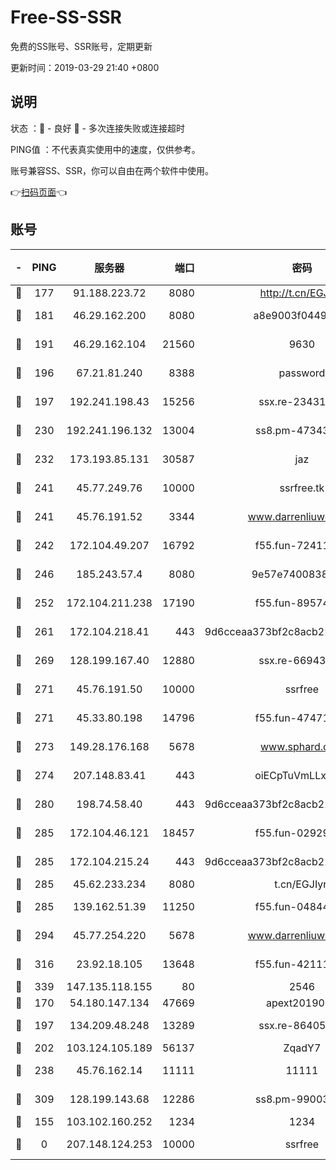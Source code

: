 # Free-SS-SSR

免费的SS账号、SSR账号，定期更新

更新时间：2019-03-29 21:40 +0800

## 说明

状态     ：🙂 - 良好 🙁 - 多次连接失败或连接超时

PING值   ：不代表真实使用中的速度，仅供参考。

账号兼容SS、SSR，你可以自由在两个软件中使用。

👉[扫码页面](https://liesauer.github.io/Free-SS-SSR/)👈

## 账号

|-|PING|服务器|端口|密码|加密方式|区域|
|:----:|:----:|:-----:|-----:|:----:|:----:|:----:|
|🙂|177|91.188.223.72|8080|http://t.cn/EGJIyrl|rc4-md5|RU|
|🙂|181|46.29.162.200|8080|a8e9003f0449cea5|chacha20-ietf|RU|
|🙂|191|46.29.162.104|21560|9630|aes-128-ctr|RU|
|🙂|196|67.21.81.240|8388|password|aes-256-cfb|US|
|🙂|197|192.241.198.43|15256|ssx.re-23431176|aes-256-cfb|US|
|🙂|230|192.241.196.132|13004|ss8.pm-47343847|aes-256-cfb|US|
|🙂|232|173.193.85.131|30587|jaz|aes-256-cfb|US|
|🙂|241|45.77.249.76|10000|ssrfree.tk|aes-256-cfb|SG|
|🙂|241|45.76.191.52|3344|www.darrenliuwei.com|aes-256-cfb|JP|
|🙂|242|172.104.49.207|16792|f55.fun-72411432|aes-256-cfb|SG|
|🙂|246|185.243.57.4|8080|9e57e7400838a01e|chacha20-ietf|US|
|🙂|252|172.104.211.238|17190|f55.fun-89574264|aes-256-cfb|US|
|🙂|261|172.104.218.41|443|9d6cceaa373bf2c8acb22e60b6a58be6|aes-256-cfb|US|
|🙂|269|128.199.167.40|12880|ssx.re-66943146|aes-256-cfb|SG|
|🙂|271|45.76.191.50|10000|ssrfree|aes-256-cfb|SG|
|🙂|271|45.33.80.198|14796|f55.fun-47471001|aes-256-cfb|US|
|🙂|273|149.28.176.168|5678|www.sphard.com|aes-256-cfb|AU|
|🙂|274|207.148.83.41|443|oiECpTuVmLLxk4Ts|aes-256-cfb|AU|
|🙂|280|198.74.58.40|443|9d6cceaa373bf2c8acb22e60b6a58be6|aes-256-cfb|US|
|🙂|285|172.104.46.121|18457|f55.fun-02929238|aes-256-cfb|SG|
|🙂|285|172.104.215.24|443|9d6cceaa373bf2c8acb22e60b6a58be6|aes-256-cfb|US|
|🙂|285|45.62.233.234|8080|t.cn/EGJIyrl|rc4-md5|CA|
|🙂|285|139.162.51.39|11250|f55.fun-04844585|aes-256-cfb|SG|
|🙂|294|45.77.254.220|5678|www.darrenliuwei.com|aes-256-cfb|SG|
|🙂|316|23.92.18.105|13648|f55.fun-42111898|aes-256-cfb|US|
|🙂|339|147.135.118.155|80|2546|chacha20|US|
|🙂|170|54.180.147.134|47669|apext2019001|chacha20|KR|
|🙂|197|134.209.48.248|13289|ssx.re-86405821|aes-256-cfb|US|
|🙂|202|103.124.105.189|56137|ZqadY7|chacha20|US|
|🙂|238|45.76.162.14|11111|11111|aes-256-cfb|SG|
|🙂|309|128.199.143.68|12286|ss8.pm-99003865|aes-256-cfb|SG|
|🙁|155|103.102.160.252|1234|1234|rc4-md5|JP|
|🙁|0|207.148.124.253|10000|ssrfree|aes-256-cfb|SG|
